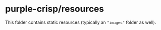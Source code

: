 # purple-crisp/resources

This folder contains static resources (typically an `"images"` folder as well).
